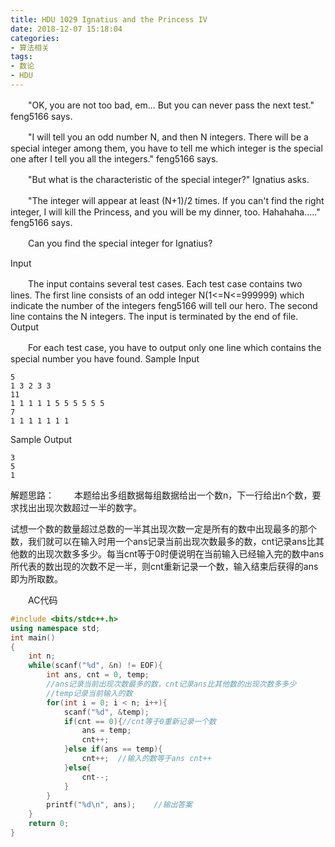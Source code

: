 ```yaml
---
title: HDU 1029 Ignatius and the Princess IV
date: 2018-12-07 15:18:04
categories: 
- 算法相关
tags:
- 数论
- HDU
---
```


　　"OK, you are not too bad, em... But you can never pass the next test." feng5166 says. 

　　"I will tell you an odd number N, and then N integers. There will be a special integer among them, you have to tell me which integer is the special one after I tell you all the integers." feng5166 says. 

　　"But what is the characteristic of the special integer?" Ignatius asks. 

　　"The integer will appear at least (N+1)/2 times. If you can't find the right integer, I will kill the Princess, and you will be my dinner, too. Hahahaha....." feng5166 says. 

　　Can you find the special integer for Ignatius? 

Input

　　The input contains several test cases. Each test case contains two lines. The first line consists of an odd integer N(1<=N<=999999) which indicate the number of the integers feng5166 will tell our hero. The second line contains the N integers. The input is terminated by the end of file. 
Output

　　For each test case, you have to output only one line which contains the special number you have found. 
Sample Input

```
5
1 3 2 3 3
11
1 1 1 1 1 5 5 5 5 5 5
7
1 1 1 1 1 1 1
```

Sample Output

```
3
5
1
```

解题思路：
　　本题给出多组数据每组数据给出一个数n，下一行给出n个数，要求找出出现次数超过一半的数字。

试想一个数的数量超过总数的一半其出现次数一定是所有的数中出现最多的那个数，我们就可以在输入时用一个ans记录当前出现次数最多的数，cnt记录ans比其他数的出现次数多多少。每当cnt等于0时便说明在当前输入已经输入完的数中ans所代表的数出现的次数不足一半，则cnt重新记录一个数，输入结束后获得的ans即为所取数。

　　AC代码

```c++
#include <bits/stdc++.h>
using namespace std;
int main()
{
    int n;
    while(scanf("%d", &n) != EOF){
        int ans, cnt = 0, temp;
        //ans记录当前出现次数最多的数，cnt记录ans比其他数的出现次数多多少
        //temp记录当前输入的数
        for(int i = 0; i < n; i++){
            scanf("%d", &temp);
            if(cnt == 0){//cnt等于0重新记录一个数
                ans = temp;
                cnt++;
            }else if(ans == temp){
                cnt++;  //输入的数等于ans cnt++
            }else{
                cnt--;
            }
        }
        printf("%d\n", ans);    //输出答案
    }
    return 0;
}
```

